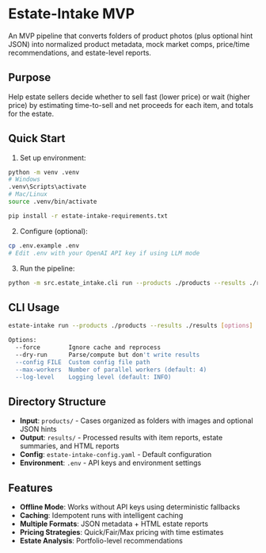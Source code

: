 # Estate-Intake MVP

An MVP pipeline that converts folders of product photos (plus optional hint JSON) into normalized product metadata, mock market comps, price/time recommendations, and estate-level reports.

## Purpose

Help estate sellers decide whether to sell fast (lower price) or wait (higher price) by estimating time-to-sell and net proceeds for each item, and totals for the estate.

## Quick Start

1. Set up environment:
```bash
python -m venv .venv
# Windows
.venv\Scripts\activate
# Mac/Linux  
source .venv/bin/activate

pip install -r estate-intake-requirements.txt
```

2. Configure (optional):
```bash
cp .env.example .env
# Edit .env with your OpenAI API key if using LLM mode
```

3. Run the pipeline:
```bash
python -m src.estate_intake.cli run --products ./products --results ./results
```

## CLI Usage

```bash
estate-intake run --products ./products --results ./results [options]

Options:
  --force        Ignore cache and reprocess
  --dry-run      Parse/compute but don't write results
  --config FILE  Custom config file path
  --max-workers  Number of parallel workers (default: 4)
  --log-level    Logging level (default: INFO)
```

## Directory Structure

- **Input**: `products/` - Cases organized as folders with images and optional JSON hints
- **Output**: `results/` - Processed results with item reports, estate summaries, and HTML reports
- **Config**: `estate-intake-config.yaml` - Default configuration
- **Environment**: `.env` - API keys and environment settings

## Features

- **Offline Mode**: Works without API keys using deterministic fallbacks
- **Caching**: Idempotent runs with intelligent caching
- **Multiple Formats**: JSON metadata + HTML estate reports
- **Pricing Strategies**: Quick/Fair/Max pricing with time estimates
- **Estate Analysis**: Portfolio-level recommendations
